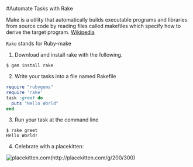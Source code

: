 #Automate Tasks with Rake

Make is a utility that automatically builds executable programs and libraries from source code by reading files called makefiles which specify how to derive the target program. [Wikipedia](http://en.wikipedia.org/wiki/Make_(software))

`Rake` stands for Ruby-make

1. Download and install rake with the following.
```
$ gem install rake
```

2. Write your tasks into a file named Rakefile
```ruby
require "rubygems"
require 'rake'
task :greet do
  puts "Hello World"
end
```

3. Run your task at the command line
```
$ rake greet
Hello World!
```

4. Celebrate with a placekitten:

![placekitten.com(http://placekitten.com/g/200/300)](http://placekitten.com/g/200/300)